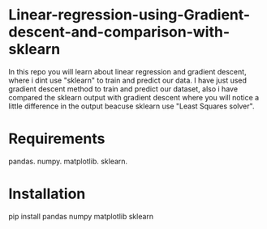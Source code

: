 # Linear-regression-using-Gradient-descent-and-comparison-with-sklearn
In this repo you will learn about linear regression and gradient descent, where i dint use "sklearn" to train and predict our data. I have just used gradient descent method to train and predict our dataset, also i have compared the sklearn output with gradient descent where you will notice a little difference in the output beacuse sklearn use "Least Squares solver".

# Requirements
pandas.
numpy.
matplotlib.
sklearn.

# Installation
pip install pandas numpy matplotlib sklearn

